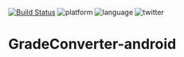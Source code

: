 [![Build Status](https://circleci.com/gh/yfujiki/gradeconverter-android/tree/master.svg?style=svg)](https://circleci.com/gh/yfujiki/gradeconverter-android/tree/master)
![platform](https://img.shields.io/badge/platform-Android-blue.svg)
![language](https://img.shields.io/badge/language-Kotlin1.3-green.svg)
![twitter](https://img.shields.io/badge/twitter-@yfujiki-blue.svg)

# GradeConverter-android
